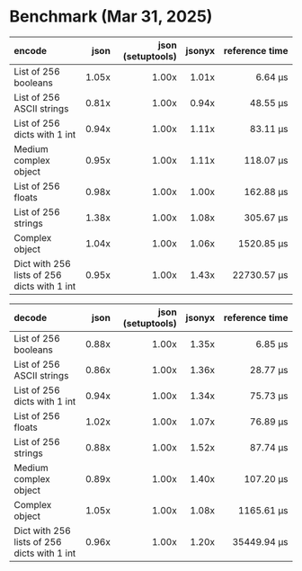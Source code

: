 # Benchmark (Mar 31, 2025)

| encode                                      |  json | json (setuptools) | jsonyx | reference time |
|:--------------------------------------------|------:|------------------:|-------:|---------------:|
| List of 256 booleans                        | 1.05x |             1.00x |  1.01x |        6.64 μs |
| List of 256 ASCII strings                   | 0.81x |             1.00x |  0.94x |       48.55 μs |
| List of 256 dicts with 1 int                | 0.94x |             1.00x |  1.11x |       83.11 μs |
| Medium complex object                       | 0.95x |             1.00x |  1.11x |      118.07 μs |
| List of 256 floats                          | 0.98x |             1.00x |  1.00x |      162.88 μs |
| List of 256 strings                         | 1.38x |             1.00x |  1.08x |      305.67 μs |
| Complex object                              | 1.04x |             1.00x |  1.06x |     1520.85 μs |
| Dict with 256 lists of 256 dicts with 1 int | 0.95x |             1.00x |  1.43x |    22730.57 μs |

| decode                                      |  json | json (setuptools) | jsonyx | reference time |
|:--------------------------------------------|------:|------------------:|-------:|---------------:|
| List of 256 booleans                        | 0.88x |             1.00x |  1.35x |        6.85 μs |
| List of 256 ASCII strings                   | 0.86x |             1.00x |  1.36x |       28.77 μs |
| List of 256 dicts with 1 int                | 0.94x |             1.00x |  1.34x |       75.73 μs |
| List of 256 floats                          | 1.02x |             1.00x |  1.07x |       76.89 μs |
| List of 256 strings                         | 0.88x |             1.00x |  1.52x |       87.74 μs |
| Medium complex object                       | 0.89x |             1.00x |  1.40x |      107.20 μs |
| Complex object                              | 1.05x |             1.00x |  1.08x |     1165.61 μs |
| Dict with 256 lists of 256 dicts with 1 int | 0.96x |             1.00x |  1.20x |    35449.94 μs |
